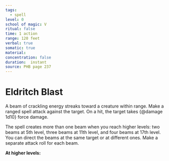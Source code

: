 ```yaml
---
tags:
  - spell
level: 0
school of magic: V
ritual: false
time: 1 action
range: 120 feet
verbal: true
somatic: true
material: 
concentration: false
duration:  instant
source: PHB page 237
---
```

# Eldritch Blast
A beam of crackling energy streaks toward a creature within range. Make a ranged spell attack against the target. On a hit, the target takes {@damage 1d10} force damage.

The spell creates more than one beam when you reach higher levels: two beams at 5th level, three beams at 11th level, and four beams at 17th level. You can direct the beams at the same target or at different ones. Make a separate attack roll for each beam.

**At higher levels:** 